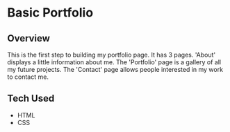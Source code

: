 # Basic Portfolio

## Overview

This is the first step to building my portfolio page.  It has 3 pages.  'About' displays a little information about me.  The 'Portfolio' page is a gallery of all my future projects.  The 'Contact' page allows people interested in my work to contact me.

## Tech Used
- HTML
- CSS